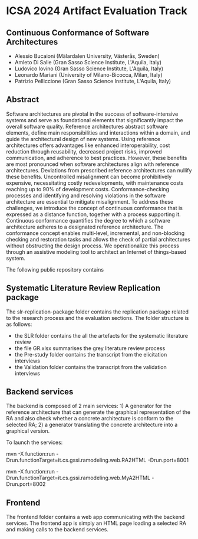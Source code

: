 # ICSA 2024 Artifact Evaluation Track
## Continuous Conformance of Software Architectures
- Alessio Bucaioni (Mälardalen University, Västerås, Sweden)
- Amleto Di Salle (Gran Sasso Science Institute, L'Aquila, Italy)
- Ludovico Iovino (Gran Sasso Science Institute, L'Aquila, Italy)
- Leonardo Mariani (University of Milano-Bicocca, Milan, Italy)
- Patrizio Pelliccione (Gran Sasso Science Institute, L'Aquila, Italy)

## Abstract
Software architectures are pivotal in the success of software-intensive systems and serve as foundational elements that significantly impact the overall software quality. Reference architectures abstract software elements, define main responsibilities and interactions within a domain, and guide the architectural design of new systems. Using reference architectures offers advantages like enhanced interoperability, cost reduction through reusability, decreased project risks, improved communication, and adherence to best practices. However, these benefits are most pronounced when software architectures align with reference architectures. Deviations from prescribed reference architectures can nullify these benefits. Uncontrolled misalignment can become prohibitively expensive, necessitating costly redevelopments, with maintenance costs reaching up to 90% of development costs. Conformance-checking processes and identifying and resolving violations in the software architecture are essential to mitigate misalignment. To address these challenges, we introduce the concept of continuous conformance that is expressed as a distance function, together with a process supporting it. Continuous conformance quantifies the degree to which a software architecture adheres to a designated reference architecture. The conformance concept enables multi-level, incremental, and non-blocking checking and restoration tasks and allows the check of partial architectures without obstructing the design process. We operationalize this process through an assistive modeling tool to architect an Internet of things-based system.

The following public repository contains 

## Systematic Literature Review Replication package
The slr-replication-package folder contains the replication package related to the research process and the evaluation sections.
The folder structure is as follows:
- the SLR folder contains the all the artefacts for the systematic literature review
- the file GR.xlsx summarises the grey literature review process
- the Pre-study folder contains the transcript from the elicitation interviews
- the Validation folder contains the transcript from the validation interviews


## Backend services
The backend is composed of 2 main services: 1) A generator for the reference architecture that can generate the graphical representation of the RA and also check whether a concrete architecture is conform to the selected RA; 2) a generator translating the concrete architecture into a graphical version.

To launch the services:

mvn -X function:run -Drun.functionTarget=it.cs.gssi.ramodeling.web.RA2HTML -Drun.port=8001

mvn -X function:run -Drun.functionTarget=it.cs.gssi.ramodeling.web.MyA2HTML -Drun.port=8002

## Frontend
The frontend folder contains a web app communicating with the backend services. The frontend app is simply an HTML page loading a selected RA and making calls to the backend services. 
